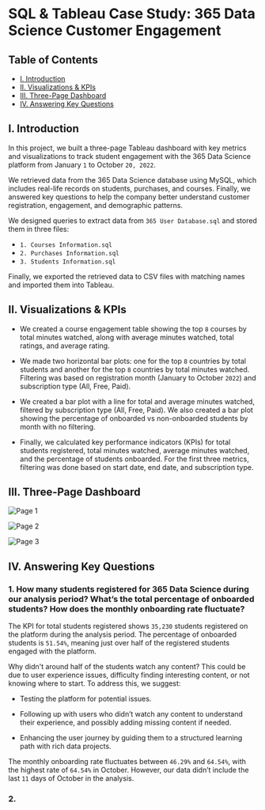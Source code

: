 # SQL & Tableau Case Study: 365 Data Science Customer Engagement


## Table of Contents
- [I. Introduction](#I.-Introduction)
- [II. Visualizations & KPIs](#II.-Visualizations-&-KPIs)
- [III. Three-Page Dashboard](#III.-Three-Page-Dashboard)
- [IV. Answering Key Questions](#IV.-Answering-Key-Questions)


## I. Introduction

In this project, we built a three-page Tableau dashboard with key metrics and visualizations to track student engagement with the 365 Data Science platform from January `1` to October `20, 2022`.

We retrieved data from the 365 Data Science database using MySQL, which includes real-life records on students, purchases, and courses. Finally, we answered key questions to help the company better understand customer registration, engagement, and demographic patterns.

We designed queries to extract data from `365 User Database.sql` and stored them in three files:

- `1. Courses Information.sql`
- `2. Purchases Information.sql`
- `3. Students Information.sql`

Finally, we exported the retrieved data to CSV files with matching names and imported them into Tableau.


## II. Visualizations & KPIs

- We created a course engagement table showing the top `8` courses by total minutes watched, along with average minutes watched, total ratings, and average rating.

- We made two horizontal bar plots: one for the top `8` countries by total students and another for the top `8` countries by total minutes watched. Filtering was based on registration month (January to October `2022`) and subscription type (All, Free, Paid).

- We created a bar plot with a line for total and average minutes watched, filtered by subscription type (All, Free, Paid). We also created a bar plot showing the percentage of onboarded vs non-onboarded students by month with no filtering.

- Finally, we calculated key performance indicators (KPIs) for total students registered, total minutes watched, average minutes watched, and the percentage of students onboarded. For the first three metrics, filtering was done based on start date, end date, and subscription type.


## III. Three-Page Dashboard

![Page 1](https://github.com/user-attachments/assets/94c29ddd-1918-4cdd-b789-688cbbd4fad2)

![Page 2](https://github.com/user-attachments/assets/256e6a2b-4534-4f7a-bdf3-87d94e38e86f)

![Page 3](https://github.com/user-attachments/assets/d42ce055-9cca-47ec-b634-672322caafd8)


## IV. Answering Key Questions


### 1. How many students registered for 365 Data Science during our analysis period? What’s the total percentage of onboarded students? How does the monthly onboarding rate fluctuate?

The KPI for total students registered shows `35,230` students registered on the platform during the analysis period. The percentage of onboarded students is `51.54%`, meaning just over half of the registered students engaged with the platform.

Why didn't around half of the students watch any content? This could be due to user experience issues, difficulty finding interesting content, or not knowing where to start. To address this, we suggest:

-	Testing the platform for potential issues.

-	Following up with users who didn’t watch any content to understand their experience, and possibly adding missing content if needed.

-	Enhancing the user journey by guiding them to a structured learning path with rich data projects.

The monthly onboarding rate fluctuates between `46.29%` and `64.54%`, with the highest rate of `64.54%` in October. However, our data didn’t include the last `11` days of October in the analysis.


### 2. 

